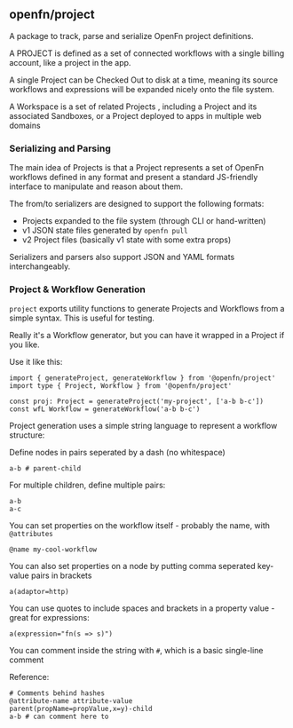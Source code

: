## openfn/project

A package to track, parse and serialize OpenFn project definitions.

A PROJECT is defined as a set of connected workflows with a single billing account, like a project in the app.

A single Project can be Checked Out to disk at a time, meaning its source workflows and expressions will be expanded nicely onto the file system.

A Workspace is a set of related Projects , including a Project and its associated Sandboxes, or a Project deployed to apps in multiple web domains

### Serializing and Parsing

The main idea of Projects is that a Project represents a set of OpenFn workflows defined in any format and present a standard JS-friendly interface to manipulate and reason about them.

The from/to serializers are designed to support the following formats:

- Projects expanded to the file system (through CLI or hand-written)
- v1 JSON state files generated by `openfn pull`
- v2 Project files (basically v1 state with some extra props)

Serializers and parsers also support JSON and YAML formats interchangeably.

### Project & Workflow Generation

`project` exports utility functions to generate Projects and Workflows from a simple syntax. This is useful for testing.

Really it's a Workflow generator, but you can have it wrapped in a Project if you like.

Use it like this:

```
import { generateProject, generateWorkflow } from '@openfn/project'
import type { Project, Workflow } from '@openfn/project'

const proj: Project = generateProject('my-project', ['a-b b-c'])
const wfL Workflow = generateWorkflow('a-b b-c')
```

Project generation uses a simple string language to represent a workflow structure:

Define nodes in pairs seperated by a dash (no whitespace)

```
a-b # parent-child
```

For multiple children, define multiple pairs:

```
a-b
a-c
```

You can set properties on the workflow itself - probably the name, with `@attributes`

```
@name my-cool-workflow
```

You can also set properties on a node by putting comma seperated key-value pairs in brackets

```
a(adaptor=http)
```

You can use quotes to include spaces and brackets in a property value - great for expressions:

```
a(expression="fn(s => s)")
```

You can comment inside the string with `#`, which is a basic single-line comment

Reference:

```
# Comments behind hashes
@attribute-name attribute-value
parent(propName=propValue,x=y)-child
a-b # can comment here to
```
